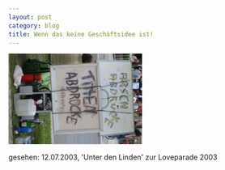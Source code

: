 ```yaml
---
layout: post
category: blog
title: Wenn das keine Geschäftsidee ist!
---
```


![Blog Post Image](/images-blog/IMG_1405.JPG)

gesehen: 12.07.2003, 'Unter den Linden' zur Loveparade 2003
